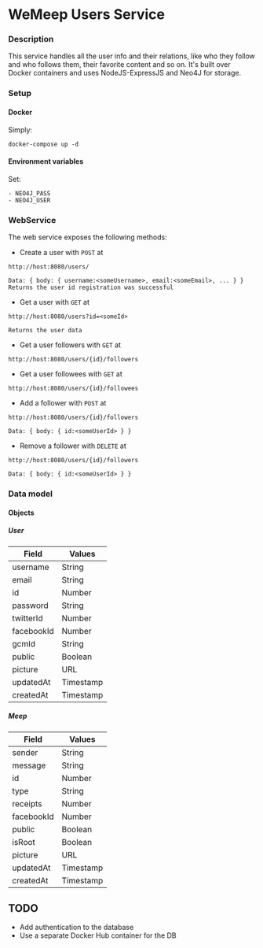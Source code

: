# WeMeep Users Service
### Description
This service handles all the user info and their relations, like who they follow and who follows them, their favorite content and so on. It's built over Docker containers and uses NodeJS-ExpressJS and Neo4J for storage.
### Setup
#### Docker
Simply:
```
docker-compose up -d
```
#### Environment variables
Set:
```
- NEO4J_PASS
- NEO4J_USER
```
### WebService
The web service exposes the following methods:

- Create a user with `POST` at

```
http://host:8080/users/

Data: { body: { username:<someUsername>, email:<someEmail>, ... } }
Returns the user id registration was successful
```
- Get a user with `GET` at

```
http://host:8080/users?id=<someId>

Returns the user data
```
- Get a user followers with `GET` at

```
http://host:8080/users/{id}/followers
```
- Get a user followees with `GET` at

```
http://host:8080/users/{id}/followees
```
- Add a follower with `POST` at

```
http://host:8080/users/{id}/followers

Data: { body: { id:<someUserId> } }
```

- Remove a follower with `DELETE` at

```
http://host:8080/users/{id}/followers

Data: { body: { id:<someUserId> } }
```
### Data model
#### Objects
##### User
|Field   |Values   |
|---|---|
| username  | String  |
| email  | String  |
| id  | Number  |
| password | String |
| twitterId | Number|
| facebookId | Number |
| gcmId | String |
| public | Boolean |
| picture | URL |
| updatedAt | Timestamp |
| createdAt | Timestamp |
##### Meep
|Field   |Values   |
|---|---|
| sender  | String  |
| message  | String  |
| id  | Number  |
| type | String |
| receipts | Number|
| facebookId | Number |
| public | Boolean |
| isRoot | Boolean |
| picture | URL |
| updatedAt | Timestamp |
| createdAt | Timestamp |

## TODO
- Add authentication to the database
- Use a separate Docker Hub container for the DB
